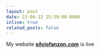 ```yaml
---
layout: post
date: 23-04-12 15:59:00-0400
inline: true
related_posts: false
---
```


My website **[silviofanzon.com](https://www.silviofanzon.com)** is live
